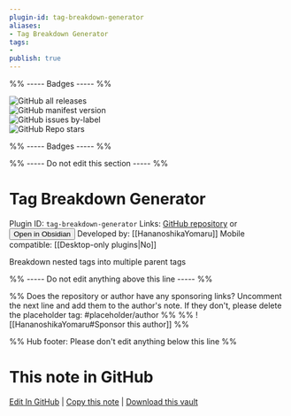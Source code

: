 ```yaml
---
plugin-id: tag-breakdown-generator
aliases:
- Tag Breakdown Generator
tags: 
- 
publish: true
---
```


%% ----- Badges ----- %%

![GitHub all releases](https://img.shields.io/github/downloads/HananoshikaYomaru/obsidian-tag-generator/total?color=573E7A&logo=github&style=for-the-badge)   
![GitHub manifest version](https://img.shields.io/github/manifest-json/v/HananoshikaYomaru/obsidian-tag-generator?color=573E7A&logo=github&style=for-the-badge)   
![GitHub issues by-label](https://img.shields.io/github/issues/HananoshikaYomaru/obsidian-tag-generator/help%20wanted?color=573E7A&logo=github&style=for-the-badge)   
![GitHub Repo stars](https://img.shields.io/github/stars/HananoshikaYomaru/obsidian-tag-generator?color=573E7A&logo=github&style=for-the-badge)

%% ----- Badges ----- %%

%% ----- Do not edit this section ----- %%

# Tag Breakdown Generator

Plugin ID: `tag-breakdown-generator`
Links: [GitHub repository](https://github.com/HananoshikaYomaru/obsidian-tag-generator) or [<button id=HH>Open in Obsidian</button>](obsidian://show-plugin?id=tag-breakdown-generator)
Developed by: [[HananoshikaYomaru]]
Mobile compatible: [[Desktop-only plugins|No]]

Breakdown nested tags into multiple parent tags

%% ----- Do not edit anything above this line ----- %% 

%% Does the repository or author have any sponsoring links? Uncomment the next line and add them to the author's note. If they don't, please delete the placeholder tag: #placeholder/author %%
%% ![[HananoshikaYomaru#Sponsor this author]] %%

%% Hub footer: Please don't edit anything below this line %%

# This note in GitHub

<span class="git-footer">[Edit In GitHub](https://github.dev/obsidian-community/obsidian-hub/blob/main/02%20-%20Community%20Expansions/02.05%20All%20Community%20Expansions/Plugins/tag-breakdown-generator.md "git-hub-edit-note") | [Copy this note](https://raw.githubusercontent.com/obsidian-community/obsidian-hub/main/02%20-%20Community%20Expansions/02.05%20All%20Community%20Expansions/Plugins/tag-breakdown-generator.md "git-hub-copy-note") | [Download this vault](https://github.com/obsidian-community/obsidian-hub/archive/refs/heads/main.zip "git-hub-download-vault") </span>
